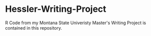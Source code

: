 # Hessler-Writing-Project
R Code from my Montana State Univeristy Master's Writing Project is contained in this repository.
